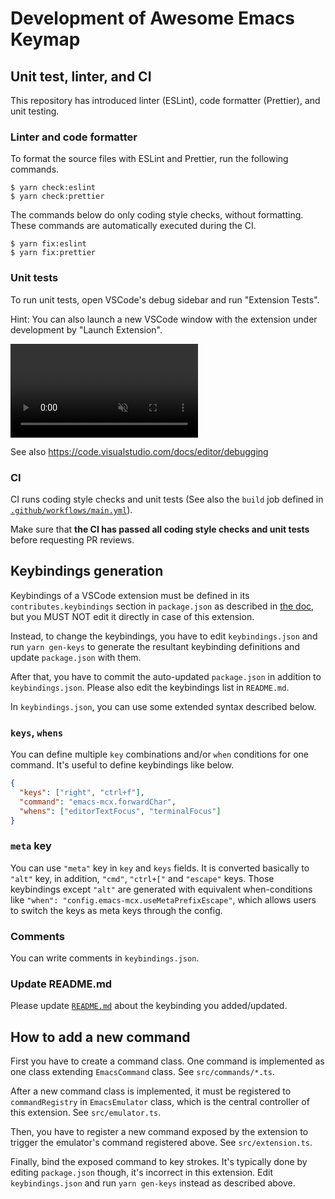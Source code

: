 # Development of Awesome Emacs Keymap

## Unit test, linter, and CI

This repository has introduced linter (ESLint), code formatter (Prettier), and unit testing.

### Linter and code formatter

To format the source files with ESLint and Prettier, run the following commands.

```shell
$ yarn check:eslint
$ yarn check:prettier
```

The commands below do only coding style checks, without formatting. These commands are automatically executed during the CI.

```
$ yarn fix:eslint
$ yarn fix:prettier
```

### Unit tests

To run unit tests, open VSCode's debug sidebar and run "Extension Tests".

Hint: You can also launch a new VSCode window with the extension under development by "Launch Extension".

<video autoplay loop muted playsinline controls>
  <source src="https://code.visualstudio.com/api/working-with-extensions/testing-extension/debug.mp4" type="video/mp4">
</video>

See also https://code.visualstudio.com/docs/editor/debugging

### CI

CI runs coding style checks and unit tests (See also the `build` job defined in [`.github/workflows/main.yml`](.github/workflows/main.yml)).

Make sure that **the CI has passed all coding style checks and unit tests** before requesting PR reviews.

## Keybindings generation

Keybindings of a VSCode extension must be defined in its `contributes.keybindings` section in `package.json` as described in [the doc](https://code.visualstudio.com/api/references/contribution-points#contributes.keybindings),
but you MUST NOT edit it directly in case of this extension.

Instead, to change the keybindings, you have to edit `keybindings.json` and run `yarn gen-keys` to generate the resultant keybinding definitions and update `package.json` with them.

After that, you have to commit the auto-updated `package.json` in addition to `keybindings.json`.
Please also edit the keybindings list in `README.md`.

In `keybindings.json`, you can use some extended syntax described below.

### `keys`, `whens`

You can define multiple `key` combinations and/or `when` conditions for one command.
It's useful to define keybindings like below.

```json
{
  "keys": ["right", "ctrl+f"],
  "command": "emacs-mcx.forwardChar",
  "whens": ["editorTextFocus", "terminalFocus"]
}
```

### `meta` key

You can use `"meta"` key in `key` and `keys` fields.
It is converted basically to `"alt"` key, in addition, `"cmd"`, `"ctrl+["` and `"escape"` keys.
Those keybindings except `"alt"` are generated with equivalent when-conditions like `"when": "config.emacs-mcx.useMetaPrefixEscape"`,
which allows users to switch the keys as meta keys through the config.

### Comments

You can write comments in `keybindings.json`.

### Update README.md

Please update [`README.md`](./README.md) about the keybinding you added/updated.

## How to add a new command

First you have to create a command class.
One command is implemented as one class extending `EmacsCommand` class.
See `src/commands/*.ts`.

After a new command class is implemented, it must be registered to `commandRegistry` in `EmacsEmulator` class, which is the central controller of this extension.
See `src/emulator.ts`.

Then, you have to register a new command exposed by the extension to trigger the emulator's command registered above.
See `src/extension.ts`.

Finally, bind the exposed command to key strokes.
It's typically done by editing `package.json` though, it's incorrect in this extension.
Edit `keybindings.json` and run `yarn gen-keys` instead as described above.

